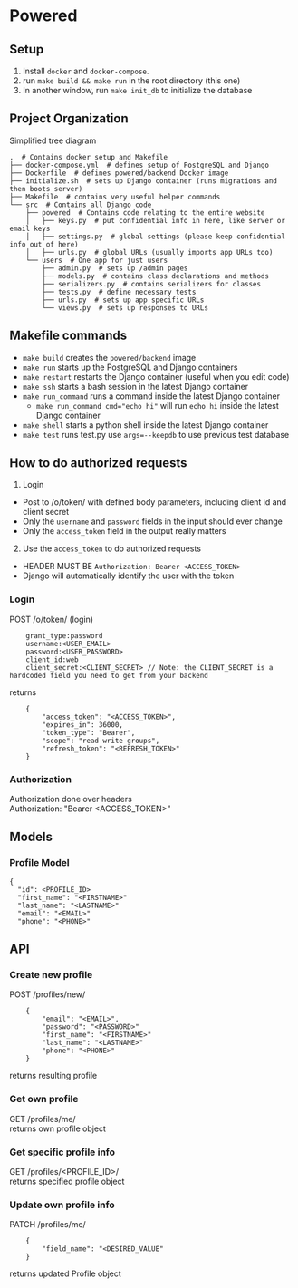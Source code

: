 # Powered

## Setup
1. Install `docker` and `docker-compose`. 
2. run `make build && make run` in the root directory (this one)
3. In another window, run `make init_db` to initialize the database


## Project Organization

Simplified tree diagram
``` /usr/bin/tree
.  # Contains docker setup and Makefile
├── docker-compose.yml  # defines setup of PostgreSQL and Django
├── Dockerfile  # defines powered/backend Docker image
├── initialize.sh  # sets up Django container (runs migrations and then boots server)
├── Makefile  # contains very useful helper commands
└── src  # Contains all Django code
    ├── powered  # Contains code relating to the entire website
    │   ├── keys.py  # put confidential info in here, like server or email keys
    │   ├── settings.py  # global settings (please keep confidential info out of here)
    │   ├── urls.py  # global URLs (usually imports app URLs too)
    └── users  # One app for just users
        ├── admin.py  # sets up /admin pages
        ├── models.py  # contains class declarations and methods
        ├── serializers.py  # contains serializers for classes 
        ├── tests.py  # define necessary tests
        ├── urls.py  # sets up app specific URLs
        └── views.py  # sets up responses to URLs
```

## Makefile commands
- `make build` creates the `powered/backend` image
- `make run` starts up the PostgreSQL and Django containers
- `make restart` restarts the Django container (useful when you edit code)
- `make ssh` starts a bash session in the latest Django container
- `make run_command` runs a command inside the latest Django container
    - `make run_command cmd="echo hi"` will run `echo hi` inside the latest Django container
- `make shell` starts a python shell inside the latest Django container
- `make test` runs test.py use `args=--keepdb` to use previous test database


## How to do authorized requests
1. Login
  - Post to /o/token/ with defined body parameters, including client id and client secret
  - Only the `username` and `password` fields in the input should ever change
  - Only the `access_token` field in the output really matters 
2. Use the `access_token` to do authorized requests
  - HEADER MUST BE `Authorization: Bearer <ACCESS_TOKEN>`
  - Django will automatically identify the user with the token  

### Login
  POST /o/token/ (login)
  ```x-www-form-urlencoded
      grant_type:password
      username:<USER_EMAIL>
      password:<USER_PASSWORD>
      client_id:web
      client_secret:<CLIENT_SECRET> // Note: the CLIENT_SECRET is a hardcoded field you need to get from your backend
  ```
  returns 
  ```
      {
          "access_token": "<ACCESS_TOKEN>",
          "expires_in": 36000,
          "token_type": "Bearer",
          "scope": "read write groups",
          "refresh_token": "<REFRESH_TOKEN>"
      }
  ```

### Authorization
  Authorization done over headers  
  Authorization: "Bearer <ACCESS_TOKEN>"

## Models

### Profile Model
```
{
  "id": <PROFILE_ID>
  "first_name": "<FIRSTNAME>"
  "last_name": "<LASTNAME>"
  "email": "<EMAIL>"
  "phone": "<PHONE>"
```

## API
### Create new profile
  POST /profiles/new/
  ```
      {
          "email": "<EMAIL>",
          "password": "<PASSWORD>"
          "first_name": "<FIRSTNAME>"
          "last_name": "<LASTNAME>"
          "phone": "<PHONE>"
      }
  ```
  returns resulting profile


### Get own profile
  GET /profiles/me/  
  returns own profile object

### Get specific profile info
  GET /profiles/<PROFILE_ID>/  
  returns specified profile object

### Update own profile info
  PATCH /profiles/me/  
  
  ```
      {
          "field_name": "<DESIRED_VALUE"
      }
  ```

  returns updated Profile object




